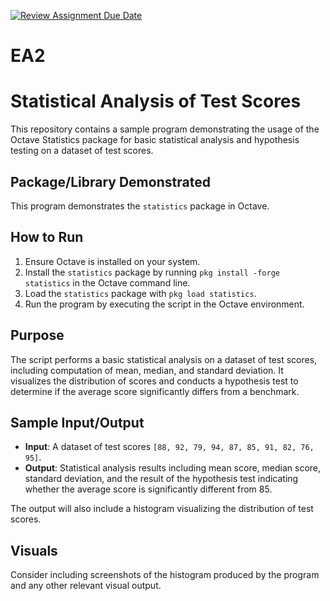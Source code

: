 [![Review Assignment Due Date](https://classroom.github.com/assets/deadline-readme-button-24ddc0f5d75046c5622901739e7c5dd533143b0c8e959d652212380cedb1ea36.svg)](https://classroom.github.com/a/RPDAFNpj)
# EA2
# Statistical Analysis of Test Scores

This repository contains a sample program demonstrating the usage of the Octave Statistics package for basic statistical analysis and hypothesis testing on a dataset of test scores.

## Package/Library Demonstrated

This program demonstrates the `statistics` package in Octave.

## How to Run

1. Ensure Octave is installed on your system.
2. Install the `statistics` package by running `pkg install -forge statistics` in the Octave command line.
3. Load the `statistics` package with `pkg load statistics`.
4. Run the program by executing the script in the Octave environment.

## Purpose

The script performs a basic statistical analysis on a dataset of test scores, including computation of mean, median, and standard deviation. It visualizes the distribution of scores and conducts a hypothesis test to determine if the average score significantly differs from a benchmark.

## Sample Input/Output

- **Input**: A dataset of test scores `[88, 92, 79, 94, 87, 85, 91, 82, 76, 95]`.
- **Output**: Statistical analysis results including mean score, median score, standard deviation, and the result of the hypothesis test indicating whether the average score is significantly different from 85.

The output will also include a histogram visualizing the distribution of test scores.

## Visuals

Consider including screenshots of the histogram produced by the program and any other relevant visual output.

